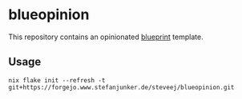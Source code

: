 # blueopinion

This repository contains an opinionated [blueprint](https://github.com/numtide/blueprint) template.

## Usage

```
nix flake init --refresh -t git+https://forgejo.www.stefanjunker.de/steveej/blueopinion.git
```
